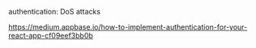 authentication: DoS attacks

https://medium.appbase.io/how-to-implement-authentication-for-your-react-app-cf09eef3bb0b
